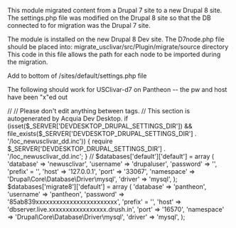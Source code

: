 This module migrated content from a Drupal 7 site to a new
 Drupal 8 site.  The settings.php file was modified on the
  Drupal 8 site so that the DB connected to for migration was
   the Drupal 7 site.
   
   The module is installed on the new Drupal 8 Dev site.  The D7node.php file should be placed into: 
   migrate_usclivar/src/Plugin/migrate/source directory
   This code in this file allows the path for each node to be
   imported during the migration.

Add to bottom of /sites/default/settings.php  file

The following should work for USClivar-d7 on Pantheon -- the pw and host have been "x"ed out

// <DDSETTINGS>
// Please don't edit anything between <DDSETTINGS> tags.
// This section is autogenerated by Acquia Dev Desktop.
if (isset($_SERVER['DEVDESKTOP_DRUPAL_SETTINGS_DIR']) && file_exists($_SERVER['DEVDESKTOP_DRUPAL_SETTINGS_DIR'] . '/loc_newusclivar_dd.inc')) {
  require $_SERVER['DEVDESKTOP_DRUPAL_SETTINGS_DIR'] . '/loc_newusclivar_dd.inc';
}
// </DDSETTINGS>
$databases['default']['default'] = array (
      'database' => 'newusclivar',
      'username' => 'drupaluser',
      'password' => '',
      'prefix' = '',
      'host' => '127.0.0.1',
      'port' => '33067',
      'namespace' => 'Drupal\\Core\\Database\\Driver\\mysql',
      'driver' => 'mysql',
);
$databases['migrate8']['default'] = array (
      'database' => 'pantheon',
      'username' => 'pantheon',
      'password' => '85ab839xxxxxxxxxxxxxxxxxxxxxxxx',
      'prefix' = '',
      'host' => 'dbserver.live.xxxxxxxxxxxxxxxxx.drush.in',
      'port' => '16570',
      'namespace' => 'Drupal\\Core\\Database\\Driver\\mysql',
      'driver' => 'mysql',
);
